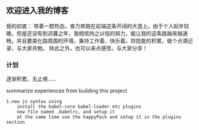 ## 欢迎进入我的博客
我的初衷：
    带着一腔热血，奋力奔跑在前端这条开阔的大道上。由于个人起步较晚，但是还没有到迟暮之年，我相信持之以恒的努力，能让我的这条路越来越通畅，并且要美化路周围的环境，秉持工作着、快乐着。将技能的积累，做个点滴记录，与大家共勉。
    除此之外，也可以来点感悟，与大家分享！

### 计划
逐渐积累，无止境......

summarize experiences from building this project

    1.new js syntax using
        install the babel-core babel-loader etc plugins
        new file named .babelrc, and setup it
        at the same time use the happyPack and setup it in the plugins section
        